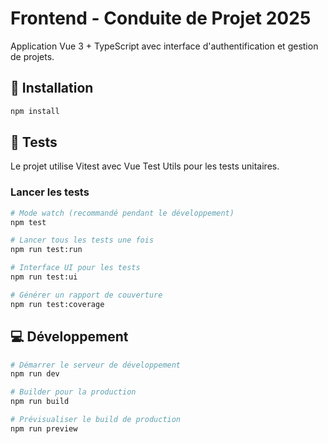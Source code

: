 # Frontend - Conduite de Projet 2025

Application Vue 3 + TypeScript avec interface d'authentification et gestion de projets.

## 🚀 Installation

```bash
npm install
```

## 🧪 Tests

Le projet utilise Vitest avec Vue Test Utils pour les tests unitaires.

### Lancer les tests

```bash
# Mode watch (recommandé pendant le développement)
npm test

# Lancer tous les tests une fois
npm run test:run

# Interface UI pour les tests
npm run test:ui

# Générer un rapport de couverture
npm run test:coverage
```

## 💻 Développement

```bash
# Démarrer le serveur de développement
npm run dev

# Builder pour la production
npm run build

# Prévisualiser le build de production
npm run preview
```


